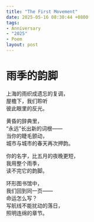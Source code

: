 ```yaml
---
title: "The First Movement"
date: 2025-05-16 08:30:44 +0800
tags:
- Anniversary
- "2025"
- Poem
layout: post
---
```


# 雨季的韵脚

上海的雨织成遗忘的复调，  
屋檐下，我们聆听  
彼此眼里的反光。

黄昏的辞典里，  
“永远”长出新的词根——  
当你的睫毛颤动，  
城市与城市的春天再次押韵。

你的名字，比五月的夜晚更短，  
我用整个雨季，  
读不完它的韵脚。

环形图书馆中，  
我们回到同一页——  
命运怎么写？  
写航线不能扰动的落日，  
照明连绵的章节。
